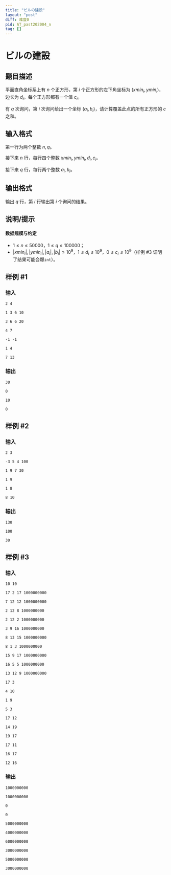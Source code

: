 ```yaml
---
title: "ビルの建設"
layout: "post"
diff: 难度0
pid: AT_past202004_n
tag: []
---
```


# ビルの建設

## 题目描述

平面直角坐标系上有 $n$ 个正方形，第 $i$ 个正方形的左下角坐标为 $(xmin_i,ymin_i)$，边长为 $d_i$。每个正方形都有一个值 $c_i$。

有 $q$ 次询问，第 $i$ 次询问给出一个坐标 $(a_i,b_i)$，请计算覆盖此点的所有正方形的 $c$ 之和。

## 输入格式

第一行为两个整数 $n,q$。

接下来 $n$ 行，每行四个整数 $xmin_i,ymin_i,d_i,c_i$。

接下来 $q$ 行，每行两个整数 $a_i,b_i$。

## 输出格式

输出 $q$ 行，第 $i$ 行输出第 $i$ 个询问的结果。

## 说明/提示

#### 数据规模与约定

- $1 \le n \le 50000$，$1 \le q \le 100000$；
- $|xmin_i|,|ymin_i|,|a_i|,|b_i| \le 10^9$，$1 \le d_i \le 10^9$，$0 \le c_i \le 10^9$（样例 #3 证明了结果可能会爆`int`）。

## 样例 #1

### 输入

```
2 4
1 3 6 10
3 6 6 20
4 7
-1 -1
1 4
7 13
```

### 输出

```
30
0
10
0
```

## 样例 #2

### 输入

```
2 3
-3 5 4 100
1 9 7 30
1 9
1 8
8 10
```

### 输出

```
130
100
30
```

## 样例 #3

### 输入

```
10 10
17 2 17 1000000000
7 12 12 1000000000
2 12 8 1000000000
2 12 2 1000000000
3 9 16 1000000000
8 13 15 1000000000
8 1 3 1000000000
15 9 17 1000000000
16 5 5 1000000000
13 12 9 1000000000
17 3
4 10
1 9
5 3
17 12
14 19
19 17
17 11
16 17
12 16
```

### 输出

```
1000000000
1000000000
0
0
5000000000
4000000000
6000000000
3000000000
5000000000
3000000000
```

